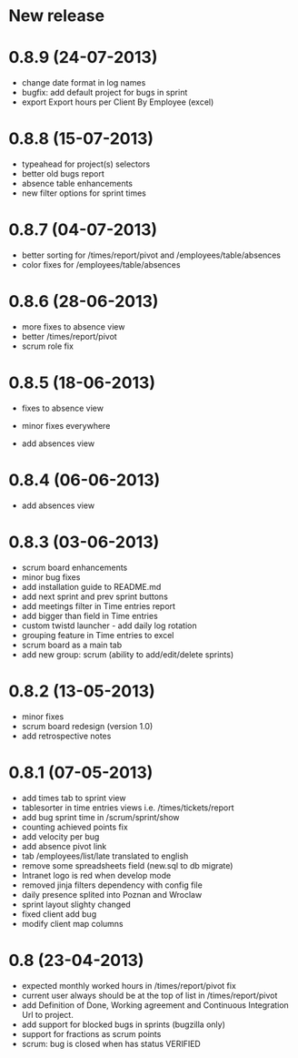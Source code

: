 New release
===========

0.8.9 (24-07-2013)
===============

- change date format in log names
- bugfix: add default project for bugs in sprint
- export Export hours per Client By Employee (excel)

0.8.8 (15-07-2013)
===============

- typeahead for project(s) selectors
- better old bugs report
- absence table enhancements
- new filter options for sprint times

0.8.7 (04-07-2013)
===============

- better sorting for /times/report/pivot and /employees/table/absences
- color fixes for /employees/table/absences

0.8.6 (28-06-2013)
===============

- more fixes to absence view
- better /times/report/pivot
- scrum role fix

0.8.5 (18-06-2013)
===============

- fixes to absence view
- minor fixes everywhere

- add absences view

0.8.4 (06-06-2013)
===============

- add absences view


0.8.3 (03-06-2013)
===============

- scrum board enhancements
- minor bug fixes
- add installation guide to README.md
- add next sprint and prev sprint buttons
- add meetings filter in Time entries report
- add bigger than field in Time entries
- custom twistd launcher - add daily log rotation
- grouping feature in Time entries to excel
- scrum board as a main tab
- add new group: scrum (ability to add/edit/delete sprints)

0.8.2 (13-05-2013)
===============

- minor fixes
- scrum board redesign (version 1.0)
- add retrospective notes

0.8.1 (07-05-2013)
===============

- add times tab to sprint view
- tablesorter in time entries views i.e. /times/tickets/report
- add bug sprint time in /scrum/sprint/show
- counting achieved points fix
- add velocity per bug
- add absence pivot link
- tab /employees/list/late translated to english
- remove some spreadsheets field (new.sql to db migrate)
- Intranet logo is red when develop mode
- removed jinja filters dependency with config file
- daily presence splited into Poznan and Wroclaw
- sprint layout slighty changed
- fixed client add bug
- modify client map columns

0.8 (23-04-2013)
===============

- expected monthly worked hours in /times/report/pivot fix
- current user always should be at the top of list in /times/report/pivot
- add Definition of Done, Working agreement and Continuous Integration Url to project.
- add support for blocked bugs in sprints (bugzilla only)
- support for fractions as scrum points
- scrum: bug is closed when has status VERIFIED
